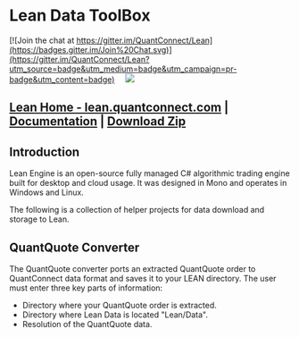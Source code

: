 Lean Data ToolBox 
=========
[![Join the chat at https://gitter.im/QuantConnect/Lean](https://badges.gitter.im/Join%20Chat.svg)](https://gitter.im/QuantConnect/Lean?utm_source=badge&utm_medium=badge&utm_campaign=pr-badge&utm_content=badge) &nbsp;&nbsp;&nbsp; <img src="https://travis-ci.org/QuantConnect/ToolBox.svg?branch=master">

[Lean Home - lean.quantconnect.com][1] | [Documentation][2] | [Download Zip][3]
----------

## Introduction ##

Lean Engine is an open-source fully managed C# algorithmic trading engine built for desktop and cloud usage. It was designed in Mono and operates in Windows and Linux.

The following is a collection of helper projects for data download and storage to Lean.

## QuantQuote Converter ##

The QuantQuote converter ports an extracted QuantQuote order to QuantConnect data format and saves it to your LEAN directory. The user must enter three key parts of information:

 - Directory where your QuantQuote order is extracted.
 - Directory where Lean Data is located "Lean/Data".
 - Resolution of the QuantQuote data.


  [1]: https://lean.quantconnect.com "Lean Open Source Home Page"
  [2]: https://lean.quantconnect.com/docs "Lean Documentation"
  [3]: https://github.com/QuantConnect/Lean/archive/master.zip
